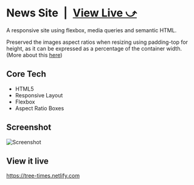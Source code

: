 # News Site&ensp;|&ensp;[View Live &#10555;](https://tree-times.netlify.com)
A responsive site using flexbox, media queries and semantic HTML.

Preserved the images aspect ratios when resizing using padding-top for height, as it can be expressed as a percentage of the container width. (More about this [here](https://css-tricks.com/aspect-ratio-boxes/))

## Core Tech
* HTML5
* Responsive Layout
* Flexbox
* Aspect Ratio Boxes

## Screenshot
![Screenshot](screenshot.png)

## View it live
https://tree-times.netlify.com

